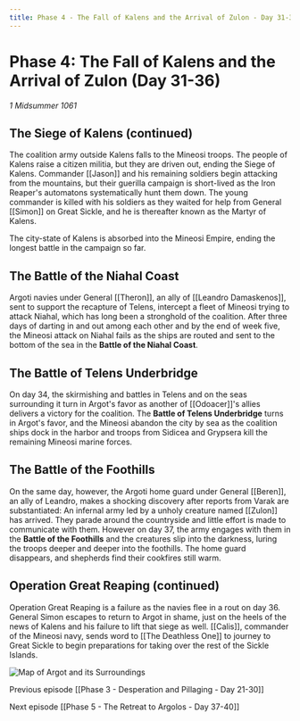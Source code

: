 ```yaml
---
title: Phase 4 - The Fall of Kalens and the Arrival of Zulon - Day 31-36
---
```


# Phase 4: The Fall of Kalens and the Arrival of Zulon (Day 31-36)

*1 Midsummer 1061*

## The Siege of Kalens (continued)
The coalition army outside Kalens falls to the Mineosi troops. The people of Kalens raise a citizen militia, but they are driven out, ending the Siege of Kalens. Commander [[Jason]] and his remaining soldiers begin attacking from the mountains, but their guerilla campaign is short-lived as the Iron Reaper's automatons systematically hunt them down. The young commander is killed with his soldiers as they waited for help from General [[Simon]] on Great Sickle, and he is thereafter known as the Martyr of Kalens. 

The city-state of Kalens is absorbed into the Mineosi Empire, ending the longest battle in the campaign so far.

## The Battle of the Niahal Coast

Argoti navies under General [[Theron]], an ally of [[Leandro Damaskenos]], sent to support the recapture of Telens, intercept a fleet of Mineosi trying to attack Niahal, which has long been a stronghold of the coalition. After three days of darting in and out among each other and by the end of week five, the Mineosi attack on Niahal fails as the ships are routed and sent to the bottom of the sea in the **Battle of the Niahal Coast**.

## The Battle of Telens Underbridge

On day 34, the skirmishing and battles in Telens and on the seas surrounding it turn in Argot's favor as another of [[Odoacer]]'s allies delivers a victory for the coalition. The **Battle of Telens Underbridge** turns in Argot's favor, and the Mineosi abandon the city by sea as the coalition ships dock in the harbor and troops from Sidicea and Grypsera kill the remaining Mineosi marine forces.

## The Battle of the Foothills
On the same day, however, the Argoti home guard under General [[Beren]], an ally of Leandro, makes a shocking discovery after reports from Varak are substantiated: An infernal army led by a unholy creature named [[Zulon]] has arrived. They parade around the countryside and little effort is made to communicate with them. However on day 37, the army engages with them in the **Battle of the Foothills** and the creatures slip into the darkness, luring the troops deeper and deeper into the foothills. The home guard disappears, and shepherds find their cookfires still warm. 

## Operation Great Reaping (continued)
Operation Great Reaping is a failure as the navies flee in a rout on day 36. General Simon escapes to return to Argot in shame, just on the heels of the news of Kalens and his failure to lift that siege as well. [[Calis]], commander of the Mineosi navy, sends word to [[The Deathless One]] to journey to Great Sickle to begin preparations for taking over the rest of the Sickle Islands.

![Map of Argot and its Surroundings](/assets/Map.png)


Previous episode [[Phase 3 - Desperation and Pillaging - Day 21-30]]

Next episode [[Phase 5 - The Retreat to Argolos - Day 37-40]]